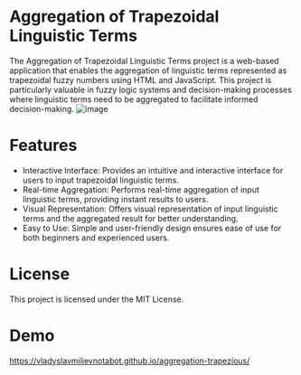 # Aggregation of Trapezoidal Linguistic Terms

The Aggregation of Trapezoidal Linguistic Terms project is a web-based application that enables the aggregation of linguistic terms represented as trapezoidal fuzzy numbers using HTML and JavaScript. This project is particularly valuable in fuzzy logic systems and decision-making processes where linguistic terms need to be aggregated to facilitate informed decision-making.
![image](https://github.com/VladyslavMilievNotAbot/aggregation-trapezious/assets/84059723/b153f43c-9441-4101-b0d3-671cfb48808a)

# Features

- Interactive Interface: Provides an intuitive and interactive interface for users to input trapezoidal linguistic terms.
- Real-time Aggregation: Performs real-time aggregation of input linguistic terms, providing instant results to users.
- Visual Representation: Offers visual representation of input linguistic terms and the aggregated result for better understanding.
- Easy to Use: Simple and user-friendly design ensures ease of use for both beginners and experienced users.
    
# License

This project is licensed under the MIT License.

# Demo

https://vladyslavmilievnotabot.github.io/aggregation-trapezious/
